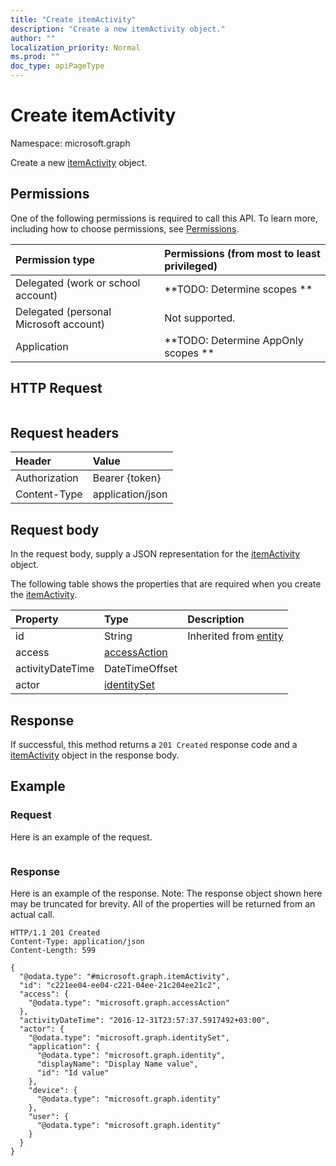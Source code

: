 ```yaml
---
title: "Create itemActivity"
description: "Create a new itemActivity object."
author: ""
localization_priority: Normal
ms.prod: ""
doc_type: apiPageType
---
```


# Create itemActivity

Namespace: microsoft.graph

Create a new [itemActivity](../resources/itemactivity.md) object.

## Permissions
One of the following permissions is required to call this API. To learn more, including how to choose permissions, see [Permissions](/concepts/permissions-reference.md).

|Permission type|Permissions (from most to least privileged)|
|:---|:---|
|Delegated (work or school account)|**TODO: Determine scopes **|
|Delegated (personal Microsoft account)|Not supported.|
|Application|**TODO: Determine AppOnly scopes **|

## HTTP Request
<!-- {
  "blockType": "ignored"
}
-->
``` http
```

## Request headers
|Header|Value|
|:---|:---|
|Authorization|Bearer {token}|
|Content-Type|application/json|

## Request body
In the request body, supply a JSON representation for the [itemActivity](../resources/itemactivity.md) object.

The following table shows the properties that are required when you create the [itemActivity](../resources/itemactivity.md).

|Property|Type|Description|
|:---|:---|:---|
|id|String| Inherited from [entity](../resources/entity.md)|
|access|[accessAction](../resources/accessaction.md)||
|activityDateTime|DateTimeOffset||
|actor|[identitySet](../resources/identityset.md)||



## Response
If successful, this method returns a `201 Created` response code and a [itemActivity](../resources/itemactivity.md) object in the response body.

## Example

### Request
Here is an example of the request.
<!-- {
  "blockType": "request",
  "name": "create_itemactivity_from_"
}
-->
``` http

```

### Response
Here is an example of the response. Note: The response object shown here may be truncated for brevity. All of the properties will be returned from an actual call.
<!-- {
  "blockType": "response",
  "truncated": true,
  "@odata.type": "microsoft.graph.itemactivity"
}
-->
``` http
HTTP/1.1 201 Created
Content-Type: application/json
Content-Length: 599

{
  "@odata.type": "#microsoft.graph.itemActivity",
  "id": "c221ee04-ee04-c221-04ee-21c204ee21c2",
  "access": {
    "@odata.type": "microsoft.graph.accessAction"
  },
  "activityDateTime": "2016-12-31T23:57:37.5917492+03:00",
  "actor": {
    "@odata.type": "microsoft.graph.identitySet",
    "application": {
      "@odata.type": "microsoft.graph.identity",
      "displayName": "Display Name value",
      "id": "Id value"
    },
    "device": {
      "@odata.type": "microsoft.graph.identity"
    },
    "user": {
      "@odata.type": "microsoft.graph.identity"
    }
  }
}
```

